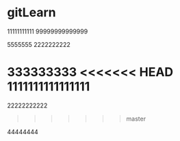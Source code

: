 # gitLearn
11111111111
99999999999999


5555555
2222222222

333333333
<<<<<<< HEAD
1111111111111111
=======
22222222222
>>>>>>> master

44444444